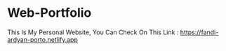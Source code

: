 # Web-Portfolio
This Is My Personal Website, You Can Check On This Link : https://fandi-ardyan-porto.netlify.app
